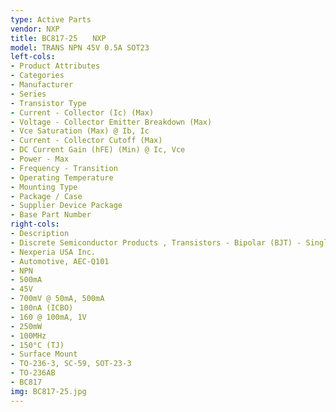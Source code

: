 ```yaml
---
type: Active Parts
vendor: NXP
title: BC817-25　　NXP
model: TRANS NPN 45V 0.5A SOT23
left-cols:
- Product Attributes
- Categories
- Manufacturer
- Series
- Transistor Type
- Current - Collector (Ic) (Max)
- Voltage - Collector Emitter Breakdown (Max)
- Vce Saturation (Max) @ Ib, Ic
- Current - Collector Cutoff (Max)
- DC Current Gain (hFE) (Min) @ Ic, Vce
- Power - Max
- Frequency - Transition
- Operating Temperature
- Mounting Type
- Package / Case
- Supplier Device Package
- Base Part Number
right-cols:
- Description
- Discrete Semiconductor Products , Transistors - Bipolar (BJT) - Single
- Nexperia USA Inc.
- Automotive, AEC-Q101
- NPN
- 500mA
- 45V
- 700mV @ 50mA, 500mA
- 100nA (ICBO)
- 160 @ 100mA, 1V
- 250mW
- 100MHz
- 150°C (TJ)
- Surface Mount
- TO-236-3, SC-59, SOT-23-3
- TO-236AB
- BC817
img: BC817-25.jpg
---
```

